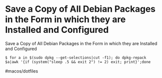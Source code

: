 # Save a Copy of All Debian Packages in the Form in which they are Installed and Configured

Save a Copy of All Debian Packages in the Form in which they are Installed and Configured

`$ for a in $(sudo dpkg --get-selections|cut -f1); do dpkg-repack $a|awk '{if (system("sleep .5 && exit 2") != 2) exit; print}';done`



#macos/dotfiles	